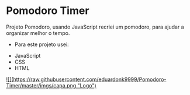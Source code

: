 # Pomodoro Timer


Projeto Pomodoro, usando JavaScript recriei um pomodoro, para ajudar a organizar melhor o tempo.


* Para este projeto usei:
- JavaScript
- CSS
- HTML



 <a href="#" target='_blank'> 
![](https://raw.githubusercontent.com/eduardonk9999/Pomodoro-Timer/master/imgs/capa.png "Logo") 
  

</a>
